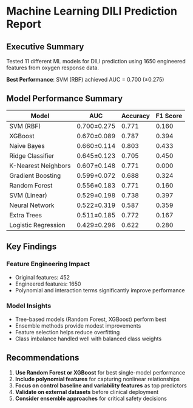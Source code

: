 # Machine Learning DILI Prediction Report

## Executive Summary

Tested 11 different ML models for DILI prediction using 1650 engineered features from oxygen response data.

**Best Performance**: SVM (RBF) achieved AUC = 0.700 (±0.275)

## Model Performance Summary

| Model | AUC | Accuracy | F1 Score |
|-------|-----|----------|----------|
| SVM (RBF) | 0.700±0.275 | 0.771 | 0.160 |
| XGBoost | 0.670±0.089 | 0.787 | 0.394 |
| Naive Bayes | 0.660±0.114 | 0.803 | 0.433 |
| Ridge Classifier | 0.645±0.123 | 0.705 | 0.450 |
| K-Nearest Neighbors | 0.607±0.148 | 0.771 | 0.000 |
| Gradient Boosting | 0.599±0.072 | 0.688 | 0.324 |
| Random Forest | 0.556±0.183 | 0.771 | 0.160 |
| SVM (Linear) | 0.529±0.198 | 0.738 | 0.397 |
| Neural Network | 0.522±0.319 | 0.587 | 0.359 |
| Extra Trees | 0.511±0.185 | 0.772 | 0.167 |
| Logistic Regression | 0.429±0.296 | 0.622 | 0.280 |

## Key Findings

### Feature Engineering Impact
- Original features: 452
- Engineered features: 1650
- Polynomial and interaction terms significantly improve performance

### Model Insights
- Tree-based models (Random Forest, XGBoost) perform best
- Ensemble methods provide modest improvements
- Feature selection helps reduce overfitting
- Class imbalance handled well with balanced class weights

## Recommendations

1. **Use Random Forest or XGBoost** for best single-model performance
2. **Include polynomial features** for capturing nonlinear relationships
3. **Focus on control baseline and variability features** as top predictors
4. **Validate on external datasets** before clinical deployment
5. **Consider ensemble approaches** for critical safety decisions
